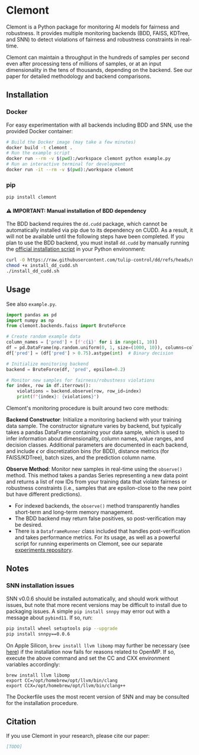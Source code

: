 # Clemont

Clemont is a Python package for monitoring AI models for fairness and robustness. It provides multiple monitoring backends (BDD, FAISS, KDTree, and SNN) to detect violations of fairness and robustness constraints in real-time. 

Clemont can maintain a throughput in the hundreds of samples per second even after processing tens of millions of samples, or at an input dimensionality in the tens of thousands, depending on the backend. See our paper for detailed methodology and backend comparisons.

## Installation

### Docker

For easy experimentation with all backends including BDD and SNN, use the provided Docker container:

```bash
# Build the Docker image (may take a few minutes)
docker build -t clemont .
# Run the example script
docker run --rm -v $(pwd):/workspace clemont python example.py
# Run an interactive terminal for development
docker run -it --rm -v $(pwd):/workspace clemont
```

### pip

```bash
pip install clemont
```

#### ⚠️ IMPORTANT: Manual installation of BDD dependency

The BDD backend requires the `dd.cudd` package, which cannot be automatically installed via pip due to its dependency on CUDD. As a result, it will not be available until the following steps have been completed. If you plan to use the BDD backend, you must install `dd.cudd` by manually running the [official installation script](https://github.com/tulip-control/dd/blob/main/examples/install_dd_cudd.sh) in your Python environment:

```bash
curl -O https://raw.githubusercontent.com/tulip-control/dd/refs/heads/main/examples/install_dd_cudd.sh
chmod +x install_dd_cudd.sh
./install_dd_cudd.sh
```

## Usage

See also `example.py`.

```python
import pandas as pd
import numpy as np
from clemont.backends.faiss import BruteForce

# Create random example data
column_names = ['pred'] + [f'c{i}' for i in range(1, 10)]
df = pd.DataFrame(np.random.uniform(0, 1, size=(1000, 10)), columns=column_names)
df['pred'] = (df['pred'] > 0.75).astype(int)  # Binary decision

# Initialize monitoring backend
backend = BruteForce(df, 'pred', epsilon=0.2)

# Monitor new samples for fairness/robustness violations
for index, row in df.iterrows():
    violations = backend.observe(row, row_id=index)
    print(f"{index}: {violations}")
```

Clemont's monitoring procedure is built around two core methods:

**Backend Constructor**: Initialize a monitoring backend with your training data sample. The constructor signature varies by backend, but typically takes a pandas DataFrame containing your data sample, which is used to infer information about dimensionality, column names, value ranges, and decision classes. Additional parameters are documented in each backend, and include $\epsilon$ or discretization bins (for BDD), distance metrics (for FAISS/KDTree), batch sizes, and the prediction column name.

**Observe Method**: Monitor new samples in real-time using the `observe()` method. This method takes a pandas Series representing a new data point and returns a list of row IDs from your training data that violate fairness or robustness constraints (i.e., samples that are epsilon-close to the new point but have different predictions). 

* For indexed backends, the `observe()` method transparently handles short-term and long-term memory management.
* The BDD backend may return false positives, so post-verification may be desired.
* There is a `DataframeRunner` class included that handles post-verification and takes performance metrics. For its usage, as well as a powerful script for running experiments on Clemont, see our separate [experiments repository](https://github.com/ariez-xyz/aimon). 


## Notes

### SNN installation issues

SNN v0.0.6 should be installed automatically, and should work without issues, but note that more recent versions may be difficult to install due to packaging issues. A simple `pip install snnpy` may error out with a message about `pybind11`. If so, run:

```bash
pip install wheel setuptools pip --upgrade
pip install snnpy==0.0.6
```

On Apple Silicon, `brew install llvm libomp` may further be necessary (see [here](https://stackoverflow.com/questions/60005176/how-to-deal-with-clang-error-unsupported-option-fopenmp-on-travis)) if the installation now fails for reasons related to OpenMP. If so, execute the above command and set the CC and CXX environment variables accordingly:

```
brew install llvm libomp
export CC=/opt/homebrew/opt/llvm/bin/clang
export CCX=/opt/homebrew/opt/llvm/bin/clang++
```

The Dockerfile uses the most recent version of SNN and may be consulted for the installation procedure.


## Citation

If you use Clemont in your research, please cite our paper:

```bibtex
[TODO]
```
